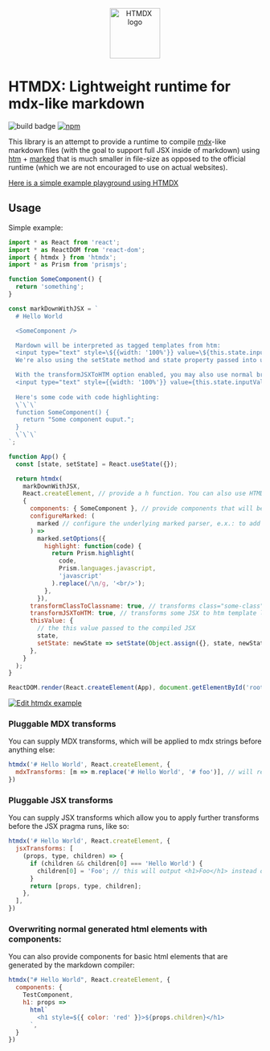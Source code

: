 <p align="center">
  <img alt="HTMDX logo" src="./htmdx.svg" width="100" />
</p>

# HTMDX: Lightweight runtime for mdx-like markdown

<img alt="build badge" src="https://github.com/michael-klein/htmdx/workflows/CI/badge.svg" /> [<img alt="npm" src="https://img.shields.io/npm/v/htmdx">](https://www.npmjs.com/package/htmdx)

This library is an attempt to provide a runtime to compile [mdx](https://github.com/mdx-js/mdx)-like markdown files (with the goal to support full JSX inside of markdown) using [htm](https://github.com/developit/htm) + [marked](https://github.com/markedjs/marked) that is much smaller in file-size as opposed to the official runtime (which we are not encouraged to use on actual websites).

[Here is a simple example playground using HTMDX](https://michael-klein.github.io/htmdx/example/dist/index.html)

## Usage

Simple example:

```javascript
import * as React from 'react';
import * as ReactDOM from 'react-dom';
import { htmdx } from 'htmdx';
import * as Prism from 'prismjs';

function SomeComponent() {
  return 'something';
}

const markDownWithJSX = `
  # Hello World

  <SomeComponent />

  Mardown will be interpreted as tagged templates from htm:
  <input type="text" style=\${{width: '100%'}} value=\${this.state.inputValue || ''} onChange=\${e => {this.setState({inputValue:e.target.value});console.log(e.target.value)}}/>
  We're also using the setState method and state property passed into using the thisValue options (see below)

  With the transformJSXToHTM option enabled, you may also use normal brackets:
  <input type="text" style={{width: '100%'}} value={this.state.inputValue || ''} onChange={e => this.setState({inputValue:e.target.value})}/>
  
  Here's some code with code highlighting:
  \`\`\`
  function SomeComponent() {
    return "Some component ouput.";
  }
  \`\`\`
`;

function App() {
  const [state, setState] = React.useState({});

  return htmdx(
    markDownWithJSX,
    React.createElement, // provide a h function. You can also use HTMDX with preact or any other library that supports the format
    {
      components: { SomeComponent }, // provide components that will be available in markdown files,
      configureMarked: (
        marked // configure the underlying marked parser, e.x.: to add code highlighting:
      ) =>
        marked.setOptions({
          highlight: function(code) {
            return Prism.highlight(
              code,
              Prism.languages.javascript,
              'javascript'
            ).replace(/\n/g, '<br/>');
          },
        }),
      transformClassToClassname: true, // transforms class="some-class" to className="some-class" (default: true)
      transformJSXToHTM: true, // transforms some JSX to htm template literal syntax (such as value={} to value=${}) (default: true)
      thisValue: {
        // the this value passed to the compiled JSX
        state,
        setState: newState => setState(Object.assign({}, state, newState)),
      },
    }
  );
}

ReactDOM.render(React.createElement(App), document.getElementById('root'));
```

[![Edit htmdx example](https://codesandbox.io/static/img/play-codesandbox.svg)](https://codesandbox.io/s/romantic-liskov-m4x35?fontsize=14&hidenavigation=1&theme=dark)

### Pluggable MDX transforms

You can supply MDX transforms, which will be applied to mdx strings before anything else:

```javascript
htmdx('# Hello World', React.createElement, {
  mdxTransforms: [m => m.replace('# Hello World', '# foo')], // will replace # Hello world with # foo
})
```

### Pluggable JSX transforms

You can supply JSX transforms which allow you to apply further transforms before the JSX pragma runs, like so:

```javascript
htmdx('# Hello World', React.createElement, {
  jsxTransforms: [
    (props, type, children) => {
      if (children && children[0] === 'Hello World') {
        children[0] = 'Foo'; // this will output <h1>Foo</h1> instead of <h1>Hello World</h1> now!
      }
      return [props, type, children];
    },
  ],
})
```

### Overwriting normal generated html elements with components:

You can also provide components for basic html elements that are generated by the markdown compiler:

```javascript
htmdx("# Hello World", React.createElement, {
  components: {
    TestComponent,
    h1: props =>
      html`
        <h1 style=${{ color: 'red' }}>${props.children}</h1>
      `,
  }
})
```
